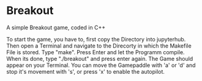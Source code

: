 # Breakout
A simple Breakout game, coded in C++



To start the game, you have to, first copy the Directory into jupyterhub. Then open a Terminal and navigate to the Direcorty in which the Makefile File is stored. Type "make". Press Enter and let the Programm compile. When its done, type "./breakout" and press enter again. The Game should appear on your Terminal.
You can move the Gamepaddle with 'a' or 'd' and stop it's movement with 's', or press 'x' to enable the autopilot.
